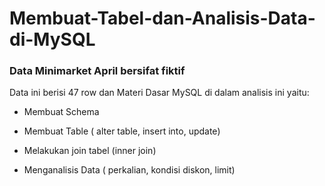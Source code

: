 # Membuat-Tabel-dan-Analisis-Data-di-MySQL

### Data Minimarket April bersifat fiktif 
Data ini berisi 47 row dan
Materi Dasar MySQL di dalam analisis ini yaitu:
- Membuat Schema
+ Membuat Table ( alter table, insert into, update)
* Melakukan join tabel (inner join)
- Menganalisis Data ( perkalian, kondisi diskon, limit)
